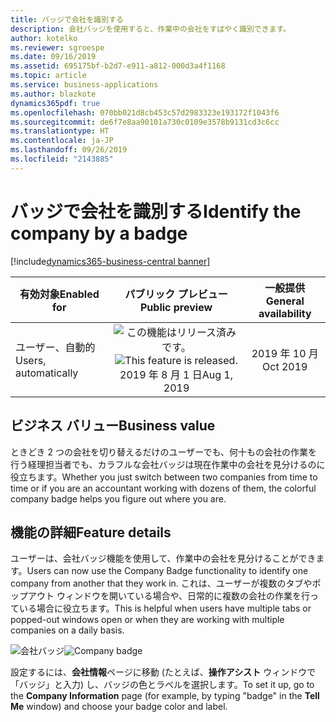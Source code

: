 ```yaml
---
title: バッジで会社を識別する
description: 会社バッジを使用すると、作業中の会社をすばやく識別できます。
author: kotelko
ms.reviewer: sgroespe
ms.date: 09/16/2019
ms.assetid: 695175bf-b2d7-e911-a812-000d3a4f1168
ms.topic: article
ms.service: business-applications
ms.author: blazkote
dynamics365pdf: true
ms.openlocfilehash: 070bb021d8cb453c57d2983323e193172f1043f6
ms.sourcegitcommit: de6f7e8aa90101a730c0109e3578b9131cd3c6cc
ms.translationtype: HT
ms.contentlocale: ja-JP
ms.lasthandoff: 09/26/2019
ms.locfileid: "2143885"
---
```

# <a name="identify-the-company-by-a-badge"></a><span data-ttu-id="89b63-103">バッジで会社を識別する</span><span class="sxs-lookup"><span data-stu-id="89b63-103">Identify the company by a badge</span></span>
[!include[dynamics365-business-central banner](../includes/dynamics365-business-central.md)]

| <span data-ttu-id="89b63-104">有効対象</span><span class="sxs-lookup"><span data-stu-id="89b63-104">Enabled for</span></span>    |  <span data-ttu-id="89b63-105">パブリック プレビュー</span><span class="sxs-lookup"><span data-stu-id="89b63-105">Public preview</span></span> | <span data-ttu-id="89b63-106">一般提供</span><span class="sxs-lookup"><span data-stu-id="89b63-106">General availability</span></span> | 
| ---------- | :----------: |:----------: |
|<span data-ttu-id="89b63-107">ユーザー、自動的</span><span class="sxs-lookup"><span data-stu-id="89b63-107">Users, automatically</span></span>|<span data-ttu-id="89b63-108">![この機能はリリース済みです。](/dynamics365-release-plan/media/green-checkmark.png "この機能はリリース済みです。")</span><span class="sxs-lookup"><span data-stu-id="89b63-108">![This feature is released.](/dynamics365-release-plan/media/green-checkmark.png "This feature is released.")</span></span> <span data-ttu-id="89b63-109">2019 年 8 月 1 日</span><span class="sxs-lookup"><span data-stu-id="89b63-109">Aug 1, 2019</span></span>| <span data-ttu-id="89b63-110">2019 年 10 月</span><span class="sxs-lookup"><span data-stu-id="89b63-110">Oct 2019</span></span>|


## <a name="business-value"></a><span data-ttu-id="89b63-111">ビジネス バリュー</span><span class="sxs-lookup"><span data-stu-id="89b63-111">Business value</span></span>
<!-- bv start -->
<span data-ttu-id="89b63-112">ときどき 2 つの会社を切り替えるだけのユーザーでも、何十もの会社の作業を行う経理担当者でも、カラフルな会社バッジは現在作業中の会社を見分けるのに役立ちます。</span><span class="sxs-lookup"><span data-stu-id="89b63-112">Whether you just switch between two companies from time to time or if you are an accountant working with dozens of them, the colorful company badge helps you figure out where you are.</span></span>
<!-- bv end -->



## <a name="feature-details"></a><span data-ttu-id="89b63-113">機能の詳細</span><span class="sxs-lookup"><span data-stu-id="89b63-113">Feature details</span></span>
<!--feature detail start -->
<span data-ttu-id="89b63-114">ユーザーは、会社バッジ機能を使用して、作業中の会社を見分けることができます。</span><span class="sxs-lookup"><span data-stu-id="89b63-114">Users can now use the Company Badge functionality to identify one company from another that they work in.</span></span> <span data-ttu-id="89b63-115">これは、ユーザーが複数のタブやポップアウト ウィンドウを開いている場合や、日常的に複数の会社の作業を行っている場合に役立ちます。</span><span class="sxs-lookup"><span data-stu-id="89b63-115">This is helpful when users have multiple tabs or popped-out windows open or when they are working with multiple companies on a daily basis.</span></span>

<span data-ttu-id="89b63-116">![会社バッジ](media/badge.png "会社バッジ")</span><span class="sxs-lookup"><span data-stu-id="89b63-116">![Company badge](media/badge.png "Company badge")</span></span>

<span data-ttu-id="89b63-117">設定するには、**会社情報**ページに移動 (たとえば、**操作アシスト** ウィンドウで「バッジ」と入力) し、バッジの色とラベルを選択します。</span><span class="sxs-lookup"><span data-stu-id="89b63-117">To set it up, go to the **Company Information** page (for example, by typing "badge" in the **Tell Me** window) and choose your badge color and label.</span></span>
<!--feature detail end -->











